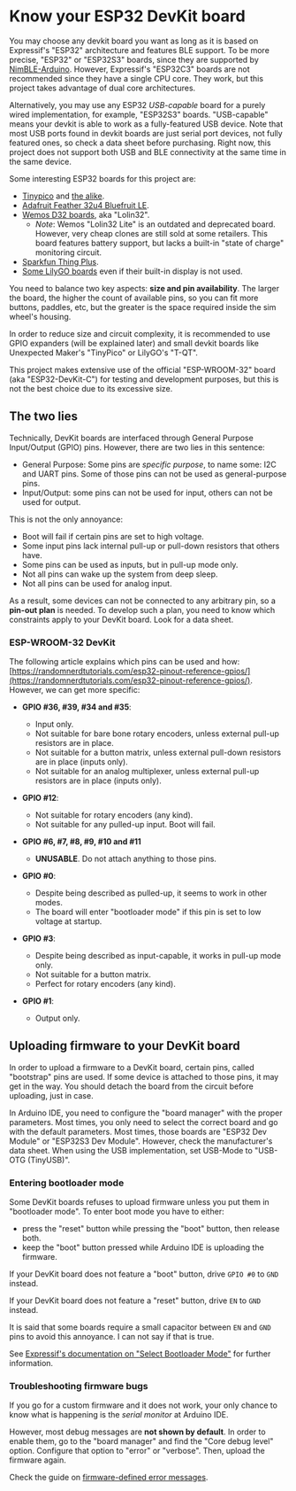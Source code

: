 # Know your ESP32 DevKit board

You may choose any devkit board you want as long as it is based on Expressif's "ESP32" architecture and features BLE support. To be more precise, "ESP32" or "ESP32S3" boards, since they are supported by [NimBLE-Arduino](https://github.com/h2zero/NimBLE-Arduino). However, Expressif's "ESP32C3" boards are not recommended since they have a single CPU core. They work, but this project takes advantage of dual core architectures.

Alternatively, you may use any ESP32 *USB-capable* board for a purely wired implementation, for example, "ESP32S3" boards. "USB-capable" means your devkit is able to work as a fully-featured USB device. Note that most USB ports found in devkit boards are just serial port devices, not fully featured ones, so check a data sheet before purchasing. Right now, this project does not support both USB and BLE connectivity at the same time in the same device.

Some interesting ESP32 boards for this project are:

- [Tinypico](https://www.tinypico.com/) and [the alike](https://unexpectedmaker.com/shop?category=Development+Boards).
- [Adafruit Feather 32u4 Bluefruit LE](https://www.adafruit.com/product/2829).
- [Wemos D32 boards](https://www.wemos.cc/en/latest/d32/d32.html), aka "Lolin32".
  - *Note*: Wemos "Lolin32 Lite" is an outdated and deprecated board. However, very cheap clones are still sold at some retailers. This board features battery support, but lacks a built-in "state of charge" monitoring circuit.
- [Sparkfun Thing Plus](https://www.sparkfun.com/products/17381).
- [Some LilyGO boards](http://www.lilygo.cc/) even if their built-in display is not used.

You need to balance two key aspects: **size and pin availability**. The larger the board, the higher the count of available pins, so you can fit more buttons, paddles, etc, but the greater is the space required inside the sim wheel's housing.

In order to reduce size and circuit complexity, it is recommended to use GPIO expanders (will be explained later) and small devkit boards like Unexpected Maker's "TinyPico" or LilyGO's "T-QT".

This project makes extensive use of the official "ESP-WROOM-32" board (aka "ESP32-DevKit-C") for testing and development purposes, but this is not the best choice due to its excessive size.

## The two lies

Technically, DevKit boards are interfaced through General Purpose Input/Output (GPIO) pins. However, there are two lies in this sentence:

- General Purpose: Some  pins are *specific purpose*, to name some: I2C and UART pins. Some of those pins can not be used as general-purpose pins.
- Input/Output: some pins can not be used for input, others can not be used for output.

This is not the only annoyance:

- Boot will fail if certain pins are set to high voltage.
- Some input pins lack internal pull-up or pull-down resistors that others have.
- Some pins can be used as inputs, but in pull-up mode only.
- Not all pins can wake up the system from deep sleep.
- Not all pins can be used for analog input.

As a result, some devices can not be connected to any arbitrary pin, so a **pin-out plan** is needed. To develop such a plan, you need to know which constraints apply to your DevKit board. Look for a data sheet.

### ESP-WROOM-32 DevKit

The following article explains which pins can be used and how:
[https://randomnerdtutorials.com/esp32-pinout-reference-gpios/](https://randomnerdtutorials.com/esp32-pinout-reference-gpios/). However, we can get more specific:

- **GPIO #36, #39, #34 and #35**:

  - Input only.
  - Not suitable for bare bone rotary encoders, unless external pull-up resistors are in place.
  - Not suitable for a button matrix, unless external pull-down resistors are in place (inputs only).
  - Not suitable for an analog multiplexer, unless external pull-up resistors are in place (inputs only).

- **GPIO #12**:

  - Not suitable for rotary encoders (any kind).
  - Not suitable for any pulled-up input. Boot will fail.

- **GPIO #6, #7, #8, #9, #10 and #11**

  - **UNUSABLE**. Do not attach anything to those pins.

- **GPIO #0**:

  - Despite being described as pulled-up, it seems to work in other modes.
  - The board will enter "bootloader mode" if this pin is set to low voltage at startup.

- **GPIO #3**:

  - Despite being described as input-capable, it works in pull-up mode only.
  - Not suitable for a button matrix.
  - Perfect for rotary encoders (any kind).

- **GPIO #1**:

  - Output only.

## Uploading firmware to your DevKit board

In order to upload a firmware to a DevKit board, certain pins, called "bootstrap" pins are used. If some device is attached to those pins, it may get in the way. You should detach the board from the circuit before uploading, just in case.

In Arduino IDE, you need to configure the "board manager" with the proper parameters. Most times, you only need to select the correct board and go with the default parameters. Most times, those boards are "ESP32 Dev Module" or "ESP32S3 Dev Module". However, check the manufacturer's data sheet.
When using the USB implementation, set USB-Mode to "USB-OTG (TinyUSB)".

### Entering bootloader mode

Some DevKit boards refuses to upload firmware unless you put them in "bootloader mode".
To enter boot mode you have to either:

- press the "reset" button while pressing the "boot" button, then release both.
- keep the "boot" button pressed while Arduino IDE is uploading the firmware.

If your DevKit board does not feature a "boot" button, drive `GPIO #0` to `GND` instead.

If your DevKit board does not feature a "reset" button, drive `EN` to `GND` instead.

It is said that some boards require a small capacitor between `EN` and `GND` pins to avoid this annoyance.
I can not say if that is true.

See [Expressif's documentation on "Select Bootloader Mode"](https://docs.espressif.com/projects/esptool/en/latest/esp32/advanced-topics/boot-mode-selection.html)
for further information.

### Troubleshooting firmware bugs

If you go for a custom firmware and it does not work,
your only chance to know what is happening is the *serial monitor* at Arduino IDE.

However, most debug messages are **not shown by default**.
In order to enable them, go to the "board manager" and find the "Core debug level" option.
Configure that option to "error" or "verbose". Then, upload the firmware again.

Check the guide on [firmware-defined error messages](./../firmware/ErrorMessages_en.md).
